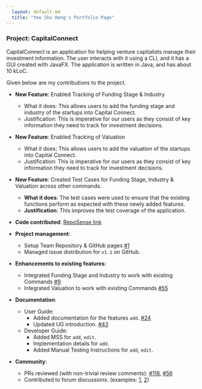 ```yaml
---
  layout: default.md
  title: "Yeo Shu Heng's Portfolio Page"
---
```


### Project: CapitalConnect

CapitalConnect is an application for helping venture capitalists manage their investment information. The user interacts with it using a CLI, and it has a GUI created with JavaFX. The application is written in Java, and has about 10 kLoC.

Given below are my contributions to the project.

* **New Feature**: Enabled Tracking of Funding Stage & Industry
  * What it does: This allows users to add the funding stage and industry of the startups into Capital Connect.
  * Justification: This is imperative for our users as they consist of key information they need to track for investment decisions.

* **New Feature**: Enabled Tracking of Valuation
  * What it does: This allows users to add the valuation of the startups into Capital Connect.
  * Justification: This is imperative for our users as they consist of key information they need to track for investment decisions.

* **New Feature**: Created Test Cases for Funding Stage, Industry & Valuation across other commands.
    * **What it does**: The test cases were used to ensure that the existing functions perform as expected with these newly added features.
    * **Justification**: This improves the test coverage of the application.

* **Code contributed**: [RepoSense link](https://nus-cs2103-ay2324s2.github.io/tp-dashboard/?search=&sort=groupTitle&sortWithin=title&timeframe=commit&mergegroup=&groupSelect=groupByRepos&breakdown=true&checkedFileTypes=docs~functional-code~test-code~other&since=2024-02-23&tabOpen=true&tabType=authorship&tabAuthor=yeoshuheng&tabRepo=AY2324S2-CS2103T-W09-2%2Ftp%5Bmaster%5D&authorshipIsMergeGroup=false&authorshipFileTypes=docs~functional-code~test-code&authorshipIsBinaryFileTypeChecked=false&authorshipIsIgnoredFilesChecked=false)

* **Project management**:
  * Setup Team Repository & GitHub pages [\#1](https://github.com/AY2324S2-CS2103T-W09-2/tp/pull/1)
  * Managed issue distribution for `v1.1` on GitHub.

* **Enhancements to existing features**:
  * Integrated Funding Stage and Industry to work with existing Commands [\#9](https://github.com/AY2324S2-CS2103T-W09-2/tp/pull/9)
  * Integrated Valuation to work with existing Commands [\#55](https://github.com/AY2324S2-CS2103T-W09-2/tp/pull/55)

* **Documentation**:
  * User Guide:
    * Added documentation for the features `add`. [\#24](https://github.com/AY2324S2-CS2103T-W09-2/tp/pull/24)
    * Updated UG introduction. [\#43](https://github.com/AY2324S2-CS2103T-W09-2/tp/pull/43)
  * Developer Guide:
    * Added MSS for `add`, `edit`.
    * Implementation details for `add`.
    * Added Manual Testing Instructions for `add`, `edit`.

* **Community**:
  * PRs reviewed (with non-trivial review comments): [\#116](https://github.com/AY2324S2-CS2103T-W09-2/tp/pull/116), [\#56](https://github.com/AY2324S2-CS2103T-W09-2/tp/pull/56)
  * Contributed to forum discussions. (examples: [1](https://github.com/nus-cs2103-AY2324S2/forum/issues/156), [2](https://github.com/nus-cs2103-AY2324S2/forum/issues/43))
